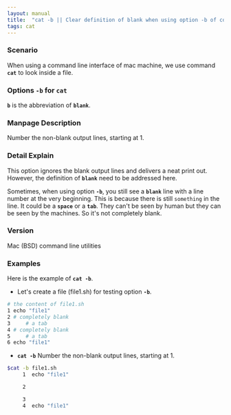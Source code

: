 ```yaml
---
layout: manual
title:  "cat -b || Clear definition of blank when using option -b of command cat || BSD Commands Manual"
tags: cat
---
```


### Scenario
When using a command line interface of mac machine, we use command __`cat`__ to look inside a file.

### Options `-b` for `cat` 
__`b`__ is the abbreviation of __`blank`__.

### Manpage Description
Number the non-blank output lines, starting at 1.

### Detail Explain
This option ignores the blank output lines and delivers a neat print out. However, the definition of __`blank`__ need to be addressed here. 

Sometimes, when using option __`-b`__, you still see a __`blank`__ line with a line number at the very beginning. This is because there is still `something` in the line. It could be a __`space`__ or a __`tab`__. They can't be seen by human but they can be seen by the machines. So it's not completely blank.

### Version
Mac (BSD) command line utilities

### Examples
Here is the example of __`cat -b`__.

- Let's create a file (file1.sh) for testing option __`-b`__.

```bash
# the content of file1.sh                                 
1 echo "file1"
2 # completely blank
3     # a tab
4 # completely blank
5     # a tab
6 echo "file1"
```

- __`cat -b`__ Number the non-blank output lines, starting at 1.

```bash
$cat -b file1.sh 
     1	echo "file1"

     2		

     3		
     4	echo "file1"
```

